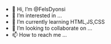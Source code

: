 - 👋 Hi, I’m @FelsDyonsi
- 👀 I’m interested in ...
- 🌱 I’m currently learning HTML,JS,CSS
- 💞️ I’m looking to collaborate on ...
- 📫 How to reach me ...

<!---
FelsDyonsi/FelsDyonsi is a ✨ special ✨ repository because its `README.md` (this file) appears on your GitHub profile.
You can click the Preview link to take a look at your changes.
--->
